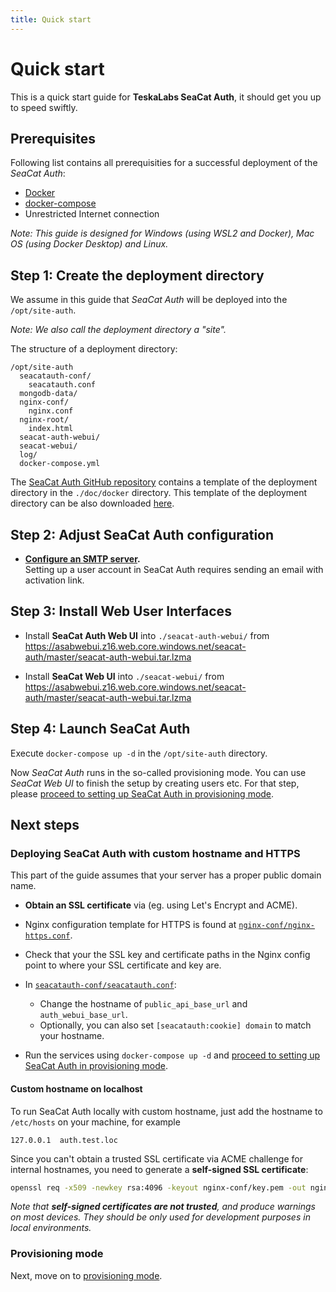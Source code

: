 ```yaml
---
title: Quick start
---
```


# Quick start

This is a quick start guide for **TeskaLabs SeaCat Auth**, it should get you up to speed swiftly.


## Prerequisites

Following list contains all prerequisities for a successful deployment of the _SeaCat Auth_:

* [Docker](https://www.docker.com)
* [docker-compose](https://docs.docker.com/compose/)
* Unrestricted Internet connection

_Note: This guide is designed for Windows (using WSL2 and Docker), Mac OS (using Docker Desktop) and Linux._


## Step 1: Create the deployment directory

We assume in this guide that _SeaCat Auth_ will be deployed into the `/opt/site-auth`.

_Note: We also call the deployment directory a "site"._

The structure of a deployment directory:

```
/opt/site-auth
  seacatauth-conf/
    seacatauth.conf
  mongodb-data/
  nginx-conf/
    nginx.conf
  nginx-root/
    index.html
  seacat-auth-webui/
  seacat-webui/
  log/
  docker-compose.yml
```

The [SeaCat Auth GitHub repository](https://github.com/TeskaLabs/seacat-auth) contains a template of the deployment directory in the `./doc/docker` directory.
This template of the deployment directory can be also downloaded [here](https://nightly.link/TeskaLabs/seacat-auth/workflows/ci/main/seacat-auth-docker-starter.zip).


## Step 2: Adjust SeaCat Auth configuration

  - **[Configure an SMTP server](../config/mail-server).**  
    Setting up a user account in SeaCat Auth requires sending an email with activation link.


## Step 3: Install Web User Interfaces

- Install **SeaCat Auth Web UI** into `./seacat-auth-webui/` from https://asabwebui.z16.web.core.windows.net/seacat-auth/master/seacat-auth-webui.tar.lzma 

- Install **SeaCat Web UI** into `./seacat-webui/` from https://asabwebui.z16.web.core.windows.net/seacat-auth/master/seacat-auth-webui.tar.lzma 


## Step 4: Launch SeaCat Auth

Execute `docker-compose up -d` in the `/opt/site-auth` directory.

Now _SeaCat Auth_ runs in the so-called provisioning mode.
You can use _SeaCat Web UI_ to finish the setup by creating users etc.
For that step, please [proceed to setting up SeaCat Auth in provisioning mode](../config/provisioning).


## Next steps

### Deploying SeaCat Auth with custom hostname and HTTPS

This part of the guide assumes that your server has a proper public domain name.

- **Obtain an SSL certificate** via (eg. using Let's Encrypt and ACME).

- Nginx configuration template for HTTPS is found at [`nginx-conf/nginx-https.conf`](https://github.com/TeskaLabs/seacat-auth/tree/main/doc/docker/nginx-conf/nginx-https.conf).

- Check that your the SSL key and certificate paths in the Nginx config point to where your SSL certificate and key are.

- In [`seacatauth-conf/seacatauth.conf`](https://github.com/TeskaLabs/seacat-auth/tree/main/doc/docker/seacatauth-conf/seacatauth.conf):
  - Change the hostname of `public_api_base_url` and `auth_webui_base_url`.
  - Optionally, you can also set `[seacatauth:cookie] domain` to match your hostname.

- Run the services using `docker-compose up -d` and [proceed to setting up SeaCat Auth in provisioning mode](../config/provisioning).


#### Custom hostname on localhost

To run SeaCat Auth locally with custom hostname, just add the hostname to `/etc/hosts` on your machine, for example

```
127.0.0.1  auth.test.loc
```

Since you can't obtain a trusted SSL certificate via ACME challenge for internal hostnames, 
you need to generate a **self-signed SSL certificate**:

```sh
openssl req -x509 -newkey rsa:4096 -keyout nginx-conf/key.pem -out nginx-conf/cert.pem -days 365 -nodes
```

*Note that **self-signed certificates are not trusted**, and produce warnings on most devices.*
*They should be only used for development purposes in local environments.*

### Provisioning mode

Next, move on to [provisioning mode](./provisioning.md).
